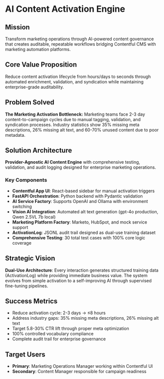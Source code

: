 # AI Content Activation Engine

## Mission

Transform marketing operations through AI-powered content governance that creates auditable, repeatable workflows bridging Contentful CMS with marketing automation platforms.

## Core Value Proposition

Reduce content activation lifecycle from hours/days to seconds through automated enrichment, validation, and syndication while maintaining enterprise-grade auditability.

## Problem Solved

**The Marketing Activation Bottleneck:** Marketing teams face 2-3 day content-to-campaign cycles due to manual tagging, validation, and syndication processes. Industry statistics show 35% missing meta descriptions, 26% missing alt text, and 60-70% unused content due to poor metadata.

## Solution Architecture

**Provider-Agnostic AI Content Engine** with comprehensive testing, validation, and audit logging designed for enterprise marketing operations.

### Key Components

- **Contentful App UI**: React-based sidebar for manual activation triggers
- **FastAPI Orchestration**: Python backend with Pydantic validation
- **AI Service Factory**: Supports OpenAI and Ollama with environment switching
- **Vision AI Integration**: Automated alt text generation (gpt-4o production, Qwen 2.5VL 7b local)
- **Marketing Platform Factory**: Marketo, HubSpot, and mock service support
- **ActivationLog**: JSONL audit trail designed as dual-use training dataset
- **Comprehensive Testing**: 30 total test cases with 100% core logic coverage

## Strategic Vision

**Dual-Use Architecture**: Every interaction generates structured training data (ActivationLog) while providing immediate business value. The system evolves from simple activation to a self-improving AI through supervised fine-tuning pipelines.

## Success Metrics

- Reduce activation cycle: 2-3 days → ≤8 hours
- Address industry gaps: 35% missing meta descriptions, 26% missing alt text
- Target 5.8-30% CTR lift through proper meta optimization  
- 100% controlled vocabulary compliance
- Complete audit trail for enterprise governance

## Target Users

- **Primary**: Marketing Operations Manager working within Contentful UI
- **Secondary**: Content Manager responsible for campaign readiness